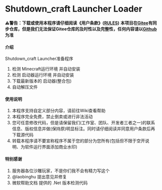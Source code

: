 # Shutdown_craft Launcher Loader
 **⚠️警告：下载或使用本程序请仔细阅读《用户条款》([RULES](https://gitee.com/shutdown_craft/sclauncher-loader/blob/master/RULES.md))** 
 **本项目在[Gitee](https://gitee.com/shutdownstudio/sclauncher-loader)有同步仓库，但是我们无法保证Gitee仓库的及时性以及完整性，任何内容请以[Github](https://github.com/ShutdownStudio/SCLauncherLoader)为准**

#### 介绍
Shutdown_craft Launcher准备程序</br>
1. 检测 Minecraft运行环境 并自动安装
2. 检测 启动器运行环境 并自动安装
3. 下载最新版本的 启动器(整合包)
4. 自动解压文件


#### 使用说明

1. 本程序支持自定义部分内容，请前往Wiki查看帮助
2. 本程序完全免费，禁止倒卖或进行非法活动
3. 您可任意修改代码，但是请保留我们(工作室、团队、开发者三者之一)的联系信息、版权信息并做(保持原)明显标注。同时请仔细阅读并同意用户条款后再下载源代码
4. 转载本程序请不要宣称程序不属于您的部分为您所有(包括但不限于空开说明、为软件运行界面添加商业水印)


#### 特别感谢

1. 服务器各位沙雕玩家，不是你们我不会有精力写这个
2. @laobinghu 提出意见并修复
3. 微软帮助文档 提供的 .Net 版本检测代码
